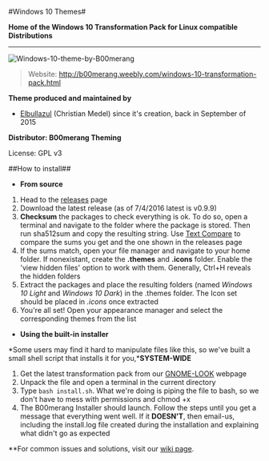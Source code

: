 #Windows 10 Themes#

**Home of the Windows 10 Transformation Pack for Linux compatible Distributions**

---
![Windows-10-theme-by-B00merang](https://cn.pling.com/img//hive/content-pre1/171327-1.png)

> Website: http://b00merang.weebly.com/windows-10-transformation-pack.html

**Theme produced and maintained by**
- [Elbullazul](https://github.com/Elbullazul) (Christian Medel) since it's creation, back in September of 2015

**Distributor: B00merang Theming**

License: GPL v3

##How to install##

- **From source**
 
1. Head to the [releases](https://github.com/Elbullazul/Windows-10/releases) page
2. Download the latest release (as of 7/4/2016 latest is v0.9.9)
3. **Checksum** the packages to check everything is ok. To do so, open a terminal and navigate to the folder where the package is stored. Then run sha512sum and copy the resulting string. Use [Text Compare](https://text-compare.com/) to compare the sums you get and the one shown in the releases page
4. If the sums match, open your file manager and navigate to your home folder. If nonexistant, create the **.themes** and **.icons** folder. Enable the 'view hidden files' option to work with them. Generally, Ctrl+H reveals the hidden folders
5. Extract the packages and place the resulting folders (named *Windows 10 Light* and *Windows 10 Dark*) in the .themes folder. The Icon set should be placed in *.icons* once extracted
6. You're all set! Open your appearance manager and select the corresponding themes from the list

- **Using the built-in installer**

*Some users may find it hard to manipulate files like this, so we've built a small shell script that installs it for you,***SYSTEM-WIDE**

1. Get the latest transformation pack from our [GNOME-LOOK](https://www.gnome-look.org/content/show.php/Windows%ED%9D%8F%E9%8E%85%EE%A6%9E?content=171327) webpage
2. Unpack the file and open a terminal in the current directory
3. Type ```bash install.sh```. What we're doing is piping the file to bash, so we don't have to mess with permissions and chmod +x
4. The B00merang Installer should launch. Follow the steps until you get a message that everything went well. If it **DOESN'T**, then email-us, including the install.log file created during the installation and explaining what didn't go as expected

**For common issues and solutions, visit our [wiki page](https://github.com/Elbullazul/Windows-10/wiki).
